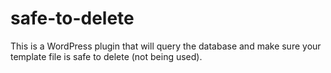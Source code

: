 # safe-to-delete
This is a WordPress plugin that will query the database and make sure your template file is safe to delete (not being used).
